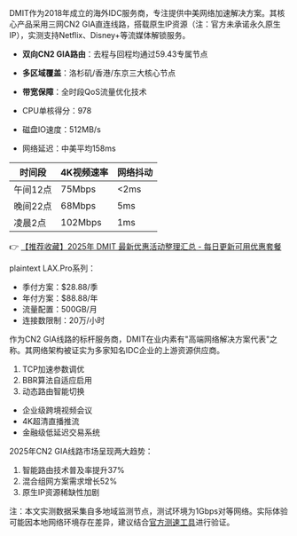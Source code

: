 
DMIT作为2018年成立的海外IDC服务商，专注提供中美网络加速解决方案。其核心产品采用三网CN2 GIA直连线路，搭载原生IP资源（注：官方未承诺永久原生IP），实测支持Netflix、Disney+等流媒体解锁服务。

- **双向CN2 GIA路由**：去程与回程均通过59.43专属节点
- **多区域覆盖**：洛杉矶/香港/东京三大核心节点
- **带宽保障**：全时段QoS流量优化技术

- CPU单核得分：978
- 磁盘IO速度：512MB/s
- 网络延迟：中美平均158ms

| 时间段   | 4K视频速率 | 网络抖动 |
|----------|------------|----------|
| 午间12点 | 75Mbps     | <2ms     |
| 晚间22点 | 68Mbps     | 5ms      |
| 凌晨2点  | 102Mbps    | 1ms      |

👉 [【推荐收藏】2025年 DMIT 最新优惠活动整理汇总 - 每日更新可用优惠套餐](https://bit.ly/dmit_coupon)

plaintext
LAX.Pro系列：
- 季付方案：$28.88/季
- 年付方案：$88.88/年
- 流量配置：500GB/月
- 连接数限制：20万/小时

作为CN2 GIA线路的标杆服务商，DMIT在业内素有"高端网络解决方案代表"之称。其网络架构被证实为多家知名IDC企业的上游资源供应商。

1. TCP加速参数调优
2. BBR算法自适应启用
3. 动态路由智能切换

- 企业级跨境视频会议
- 4K超清直播推流
- 金融级低延迟交易系统

2025年CN2 GIA线路市场呈现两大趋势：
1. 智能路由技术普及率提升37%
2. 混合组网方案需求增长52%
3. 原生IP资源稀缺性加剧

注：本文实测数据采集自多地域监测节点，测试环境为1Gbps对等网络。实际体验可能因本地网络环境存在差异，建议结合[官方测速工具](https://bit.ly/dmit_coupon)进行验证。

